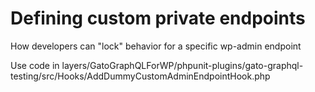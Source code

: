 # Defining custom private endpoints

How developers can "lock" behavior for a specific wp-admin endpoint

Use code in layers/GatoGraphQLForWP/phpunit-plugins/gato-graphql-testing/src/Hooks/AddDummyCustomAdminEndpointHook.php
